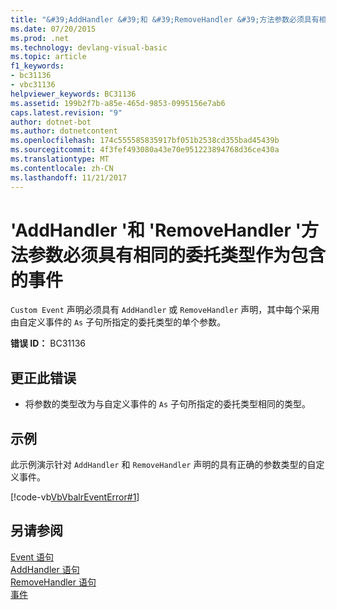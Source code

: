 ```yaml
---
title: "&#39;AddHandler &#39;和 &#39;RemoveHandler &#39;方法参数必须具有相同的委托类型作为包含的事件"
ms.date: 07/20/2015
ms.prod: .net
ms.technology: devlang-visual-basic
ms.topic: article
f1_keywords:
- bc31136
- vbc31136
helpviewer_keywords: BC31136
ms.assetid: 199b2f7b-a85e-465d-9853-0995156e7ab6
caps.latest.revision: "9"
author: dotnet-bot
ms.author: dotnetcontent
ms.openlocfilehash: 174c555585835917bf051b2538cd355bad45439b
ms.sourcegitcommit: 4f3fef493080a43e70e951223894768d36ce430a
ms.translationtype: MT
ms.contentlocale: zh-CN
ms.lasthandoff: 11/21/2017
---
```

# <a name="39addhandler39-and-39removehandler39-method-parameters-must-have-the-same-delegate-type-as-the-containing-event"></a>&#39;AddHandler &#39;和 &#39;RemoveHandler &#39;方法参数必须具有相同的委托类型作为包含的事件
`Custom Event` 声明必须具有 `AddHandler` 或 `RemoveHandler` 声明，其中每个采用由自定义事件的 `As` 子句所指定的委托类型的单个参数。  
  
 **错误 ID：** BC31136  
  
## <a name="to-correct-this-error"></a>更正此错误  
  
-   将参数的类型改为与自定义事件的 `As` 子句所指定的委托类型相同的类型。  
  
## <a name="example"></a>示例  
 此示例演示针对 `AddHandler` 和 `RemoveHandler` 声明的具有正确的参数类型的自定义事件。  
  
 [!code-vb[VbVbalrEventError#1](../../visual-basic/language-reference/error-messages/codesnippet/VisualBasic/bc31136_1.vb)]  
  
## <a name="see-also"></a>另请参阅  
 [Event 语句](../../visual-basic/language-reference/statements/event-statement.md)  
 [AddHandler 语句](~/docs/visual-basic/language-reference/statements/addhandler-statement.md)  
 [RemoveHandler 语句](~/docs/visual-basic/language-reference/statements/removehandler-statement.md)  
 [事件](../../visual-basic/programming-guide/language-features/events/index.md)
